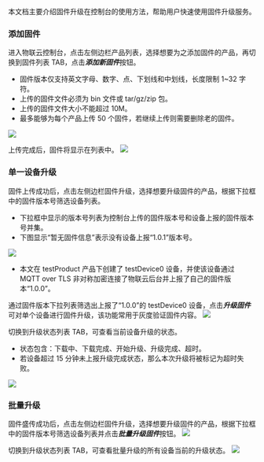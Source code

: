 本文档主要介绍固件升级在控制台的使用方法，帮助用户快速使用固件升级服务。

### 添加固件
进入物联云控制台，点击左侧边栏产品列表，选择想要为之添加固件的产品，再切换到固件列表 TAB，点击***添加新固件***按钮。

- 固件版本仅支持英文字母、数字、点、下划线和中划线，长度限制 1~32 字符。
- 上传的固件文件必须为 bin 文件或 tar/gz/zip 包。
- 上传的固件文件大小不能超过 10M。
- 最多能够为每个产品上传 50 个固件，若继续上传则需要删除老的固件。

![](https://main.qcloudimg.com/raw/3cdfe6a2c05a3a557710b1e4fd6617ec.png)

上传完成后，固件将显示在列表中。
![](https://main.qcloudimg.com/raw/2b674b6ce00182e49a91e4cec4d0f80a.png)

### 单一设备升级
固件上传成功后，点击左侧边栏固件升级，选择想要升级固件的产品，根据下拉框中的固件版本号筛选设备列表。

- 下拉框中显示的版本号列表为控制台上传的固件版本号和设备上报的固件版本号并集。
- 下图显示“暂无固件信息”表示没有设备上报“1.0.1”版本号。

![](https://main.qcloudimg.com/raw/cc014a7a0eb5a6629e02cee1a00bfada.png)

- 本文在 testProduct 产品下创建了 testDevice0 设备，并使该设备通过 MQTT over TLS 非对称加密连接了物联云后台并上报了自己的固件版本“1.0.0”。

通过固件版本下拉列表筛选出上报了“1.0.0”的 testDevice0 设备，点击***升级固件***可对单个设备进行固件升级，该功能常用于灰度验证固件内容。
![](https://main.qcloudimg.com/raw/88470efc7e88f85235be5fdf5371d194.png)

切换到升级状态列表 TAB，可查看当前设备升级的状态。

- 状态包含：下载中、下载完成、开始升级、升级完成、超时。
- 若设备超过 15 分钟未上报升级完成状态，那么本次升级将被标记为超时失败。

![](https://main.qcloudimg.com/raw/a81ef53c88f7cdb4ac32e62074580e99.png)

### 批量升级
固件盛传成功后，点击左侧边栏固件升级，选择想要升级固件的产品，根据下拉框中的固件版本号筛选设备列表并点击***批量升级固件***按钮。
![](https://main.qcloudimg.com/raw/a72ad94da6b848a691733a94d2bf779c.png)

切换到升级状态列表 TAB，可查看批量升级的所有设备当前的升级状态。
![](https://main.qcloudimg.com/raw/071d788a924bb58f5f367bb8cc79111d.png)